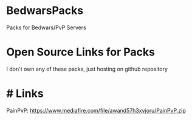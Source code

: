 # BedwarsPacks
Packs for Bedwars/PvP Servers
# Open Source Links for Packs
I don't own any of these packs, just hosting on github repository
# # Links
PainPvP: https://www.mediafire.com/file/awand57h3xvjoru/PainPvP.zip
